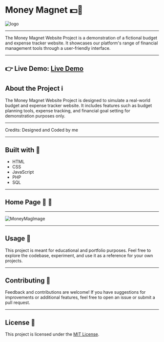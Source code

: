 # Money Magnet  💵🧲

![logo](https://github.com/user-attachments/assets/4c6e9714-7f86-4bac-8ae6-2c49a9a63dcb)

---

The Money Magnet Website Project is a demonstration of a fictional budget and expense tracker website. It showcases our platform's range of financial management tools through a user-friendly interface.

---

👉 Live Demo: [Live Demo](https://moneymag.vercel.app/)
---

## About the Project ℹ️
The Money Magnet Website Project is designed to simulate a real-world budget and expense tracker website. It includes features such as budget planning tools, expense tracking, and financial goal setting for demonstration purposes only.

---

Credits:
Designed and Coded by me 

---

## Built with 🔧
- HTML
- CSS
- JavaScript
- PHP
- SQL
---

## Home Page 🏡 📸

---

![MoneyMagImage](https://github.com/user-attachments/assets/204b1977-aa96-41ab-a8fa-64a57f0fc75f)

---

## Usage 🚀
This project is meant for educational and portfolio purposes. Feel free to explore the codebase, experiment, and use it as a reference for your own projects.

---

## Contributing 🤝
Feedback and contributions are welcome! If you have suggestions for improvements or additional features, feel free to open an issue or submit a pull request.

---

## License 📝
This project is licensed under the [MIT License](LICENSE).

